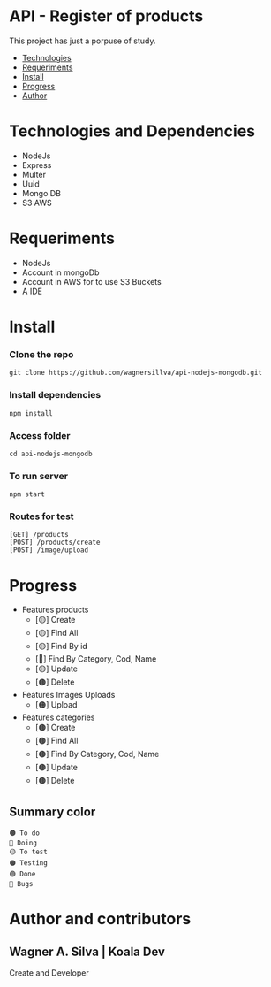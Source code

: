 # API - Register of  products

<p>This project has just a porpuse of study.</p>

<!---ts--->
* [Technologies](#Technologies)
* [Requeriments](#Requeriments)
* [Install](#Install)
* [Progress](#Progress)
* [Author](#Author)
<!---te--->

# Technologies and Dependencies
* NodeJs 
* Express
* Multer
* Uuid
* Mongo DB
* S3 AWS 

# Requeriments
* NodeJs
* Account in mongoDb
* Account in AWS for to use S3 Buckets
* A IDE

# Install

### Clone the repo

    git clone https://github.com/wagnersillva/api-nodejs-mongodb.git

### Install dependencies
    npm install

### Access folder 
    cd api-nodejs-mongodb

### To run server
    npm start

### Routes for test
    [GET] /products
    [POST] /products/create
    [POST] /image/upload


# Progress
* Features products
    * [🟡] Create 
    * [🟡] Find All 
    * [🟡] Find By id 
    * [🔵] Find By Category, Cod, Name 
    * [🟡] Update 
    * [🟤] Delete 
* Features Images Uploads
    * [🟠] Upload  
* Features categories
    * [🟤] Create 
    * [🟤] Find All 
    * [🟤] Find By Category, Cod, Name 
    * [🟤] Update 
    * [🟤] Delete 

## Summary color
    🟤 To do
    🔵 Doing
    🟡 To test
    🟠 Testing
    🟢 Done
    🔴 Bugs

# Author and contributors
<h2>
Wagner A. Silva | Koala Dev
</h2>
<p>
    Create and Developer
</p>
